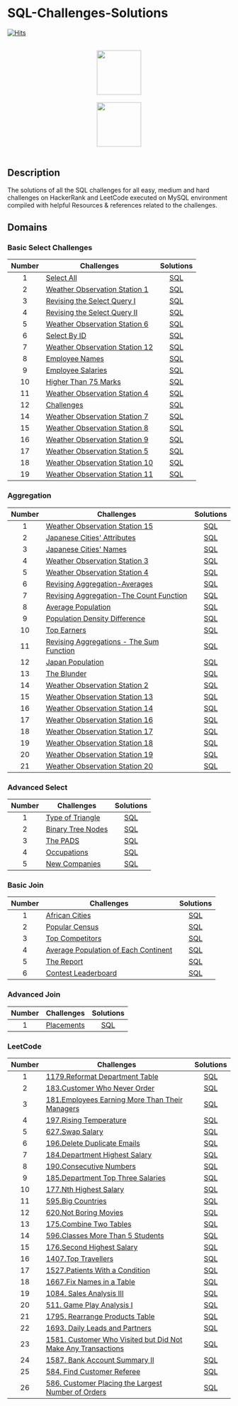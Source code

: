 # SQL-Challenges-Solutions
[![Hits](https://hits.seeyoufarm.com/api/count/incr/badge.svg?url=https%3A%2F%2Fgithub.com%2FDUChae&count_bg=%2379C83D&title_bg=%23555555&icon=&icon_color=%23E7E7E7&title=hits&edge_flat=false)](https://hits.seeyoufarm.com)

<p align="center">  
	<br>
	<a href="https://www.hackerrank.com/profile/sangdyjjang">
        <img height=100 src="https://hrcdn.net/community-frontend/assets/brand/logo-new-white-green-a5cb16e0ae.svg"> 
    </a>
    <br>
    <br>
    <a href="https://leetcode.com/u/duchae/"> <img height=100 src="https://upload.wikimedia.org/wikipedia/commons/1/19/LeetCode_logo_black.png"> </a> <br> <br>
</p>

## Description
The solutions of all the SQL challenges for all easy, medium and hard challenges on HackerRank and LeetCode executed on MySQL environment compiled with helpful Resources & references related to the challenges.


## Domains

### Basic Select Challenges

| Number | Challenges                                                                                                                       |                           Solutions                           |
| :----: | -------------------------------------------------------------------------------------------------------------------------------- | :-----------------------------------------------------------: |
|   1    | [Select All](https://www.hackerrank.com/challenges/select-all-sql/problem)                                                       |              [SQL](Basic%20Select/Select-All.md)              |
|   2    | [Weather Observation Station 1](https://www.hackerrank.com/challenges/weather-observation-station-1/problem)                     | [SQL](Basic%20Select/Weather%20Observation%20Station%201.md)  |
|   3    | [Revising the Select Query I](https://www.hackerrank.com/challenges/revising-the-select-query/problem)                           | [SQL](Basic%20Select/Revising%20The%20Select%20Query%20I.md)  |
|   4    | [Revising the Select Query II](https://www.hackerrank.com/challenges/revising-the-select-query-2/problem)                        | [SQL](Basic%20Select/Revising%20The%20Select%20Query%20II.md) |
|   5    | [Weather Observation Station 6](https://www.hackerrank.com/challenges/weather-observation-station-6/problem)                     | [SQL](Basic%20Select/Weather%20Observation%20Station%206.md)  |
|   6    | [Select By ID](https://www.hackerrank.com/challenges/select-by-id/problem)                                                       |           [SQL](Basic%20Select/Select%20By%20ID.md)           |
|   7    | [Weather Observation Station 12](https://www.hackerrank.com/challenges/weather-observation-station-12/problem)                   | [SQL](Basic%20Select/Weather%20Observation%20Station%2012.md) |
|   8    | [Employee Names](https://www.hackerrank.com/challenges/name-of-employees/problem)                                                |           [SQL](Basic%20Select/Employee%20Names.md)           |
|   9    | [Employee Salaries](https://www.hackerrank.com/challenges/salary-of-employees/problem)                                           |         [SQL](Basic%20Select/Employee%20Salaries.md)          |
|   10   | [Higher Than 75 Marks](https://www.hackerrank.com/challenges/more-than-75-marks/problem)                                         |      [SQL](Basic%20Select/Higher%20Than%2075%20Marks.md)      |
|   11   | [Weather Observation Station 4](https://www.hackerrank.com/challenges/weather-observation-station-4/)                            | [SQL](Basic%20Select/Weather%20Observation%20Station%204.md)  |
|   12   | [Challenges](https://www.hackerrank.com/challenges/challenges/problem?isFullScreen=true)                                         |               [SQL](Basic%20Join/Challenges.md)               |
|   14   | [Weather Observation Station 7](https://www.hackerrank.com/challenges/weather-observation-station-7/problem?isFullScreen=true)   |  [SQL](Basic%20Join/Weather%20Observation%20Station%207.md)   |
|   15   | [Weather Observation Station 8](https://www.hackerrank.com/challenges/weather-observation-station-8/problem?isFullScreen=true)   |  [SQL](Basic%20Join/Weather%20Observation%20Station%208.md)   |
|   16   | [Weather Observation Station 9](https://www.hackerrank.com/challenges/weather-observation-station-9/problem?isFullScreen=true)   |  [SQL](Basic%20Join/Weather%20Observation%20Station%209.md)   |
|   17   | [Weather Observation Station 5](https://www.hackerrank.com/challenges/weather-observation-station-5/problem?isFullScreen=true)   |  [SQL](Basic%20Join/Weather%20Observation%20Station%205.md)   |
|   18   | [Weather Observation Station 10](https://www.hackerrank.com/challenges/weather-observation-station-10/problem?isFullScreen=true) |  [SQL](Basic%20Join/Weather%20Observation%20Station%2010.md)  |
|   19   | [Weather Observation Station 11](https://www.hackerrank.com/challenges/weather-observation-station-11/problem?isFullScreen=true) |  [SQL](Basic%20Join/Weather%20Observation%20Station%2011.md)  |



### Aggregation

| Number | Challenges                                                                                                                            |                               Solutions                               |
| :----: | ------------------------------------------------------------------------------------------------------------------------------------- | :-------------------------------------------------------------------: |
|   1    | [Weather Observation Station 15](https://www.hackerrank.com/challenges/weather-observation-station-15/problem)                        |      [SQL](Aggregation/Weather%20Observation%20Station%2015.md)       |
|   2    | [Japanese Cities' Attributes](https://www.hackerrank.com/challenges/japanese-cities-attributes/problem)                               |         [SQL](Aggregation/Japanese%20Cities'%20Attributes.md)         |
|   3    | [Japanese Cities' Names](https://www.hackerrank.com/challenges/japanese-cities-name/problem)                                          |           [SQL](Aggregation/Japanese%20Cities'%20Names.md)            |
|   4    | [Weather Observation Station 3](https://www.hackerrank.com/challenges/weather-observation-station-3/problem)                          |       [SQL](Aggregation/Weather%20Observation%20Station%203.md)       |
|   5    | [Weather Observation Station 4](https://www.hackerrank.com/challenges/weather-observation-station-4/problem)                          |       [SQL](Aggregation/Weather%20Observation%20Station%204.md)       |
|   6    | [Revising Aggregation-Averages](https://www.hackerrank.com/challenges/revising-aggregations-the-average-function/problem)             |         [SQL](Aggregation/Revising%20Aggregation-Averages.md)         |
|   7    | [Revising Aggregation-The Count Function](https://www.hackerrank.com/challenges/revising-aggregations-the-count-function/problem)     |  [SQL](Aggregation/Revising%20Aggregation-The%20Count%20Function.md)  |
|   8    | [Average Population](https://www.hackerrank.com/challenges/average-population/problem)                                                |              [SQL](Aggregation/Average%20Population.md)               |
|   9    | [Population Density Difference](https://www.hackerrank.com/challenges/population-density-difference/problem)                          |         [SQL](Aggregation/Popular%20Density%20Difference.md)          |
|   10   | [Top Earners](https://www.hackerrank.com/challenges/earnings-of-employees/problem)                                                    |                  [SQL](Aggregation/Top%20Earners.md)                  |
|   11   | [Revising Aggregations - The Sum Function](https://www.hackerrank.com/challenges/revising-aggregations-sum/problem?isFullScreen=true) | [SQL](Aggregation/Revising%20Aggregations%20-The%20Sum%20Function.md) |
|   12   | [Japan Population](https://www.hackerrank.com/challenges/japan-population/problem?isFullScreen=true)                                  |               [SQL](Aggregation/Japan%20Population.md)                |
|   13   | [The Blunder](https://www.hackerrank.com/challenges/the-blunder/problem?isFullScreen=true)                                            |                  [SQL](Aggregation/The%20Blunder.md)                  |
|   14   | [Weather Observation Station 2](https://www.hackerrank.com/challenges/weather-observation-station-2/problem?isFullScreen=true)        |       [SQL](Aggregation/Weather%20Observation%20Station%202.md)       |
|   15   | [Weather Observation Station 13](https://www.hackerrank.com/challenges/weather-observation-station-13/problem?isFullScreen=true)      |      [SQL](Aggregation/Weather%20Observation%20Station%2013.md)       |
|   16   | [Weather Observation Station 14](https://www.hackerrank.com/challenges/weather-observation-station-14/problem?isFullScreen=true)      |      [SQL](Aggregation/Weather%20Observation%20Station%2014.md)       |
|   17   | [Weather Observation Station 16](https://www.hackerrank.com/challenges/weather-observation-station-16/problem?isFullScreen=true)      |      [SQL](Aggregation/Weather%20Observation%20Station%2016.md)       |
|   18   | [Weather Observation Station 17](https://www.hackerrank.com/challenges/weather-observation-station-17/problem?isFullScreen=true)      |      [SQL](Aggregation/Weather%20Observation%20Station%2017.md)       |
|   19   | [Weather Observation Station 18](https://www.hackerrank.com/challenges/weather-observation-station-18/problem?isFullScreen=true)      |      [SQL](Aggregation/Weather%20Observation%20Station%2018.md)       |
|   20   | [Weather Observation Station 19](https://www.hackerrank.com/challenges/weather-observation-station-19/problem?isFullScreen=true)      |      [SQL](Aggregation/Weather%20Observation%20Station%2019.md)       |
|   21   | [Weather Observation Station 20](https://www.hackerrank.com/challenges/weather-observation-station-20/problem?isFullScreen=true)      |      [SQL](Aggregation/Weather%20Observation%20Station%2020.md)       |

### Advanced Select
| Number | Challenges                                                                                                |                     Solutions                     |
| :----: | --------------------------------------------------------------------------------------------------------- | :-----------------------------------------------: |
|   1    | [Type of Triangle](https://www.hackerrank.com/challenges/what-type-of-triangle/problem)                   | [SQL](Advanced%20Select/Type%20of%20Triangle.md)  |
|   2    | [Binary Tree Nodes](https://www.hackerrank.com/challenges/binary-search-tree-1/problem?isFullScreen=true) | [SQL](Advanced%20Select/Binary%20Tree%20Nodes.md) |
|   3    | [The PADS](https://www.hackerrank.com/challenges/the-pads/problem?isFullScreen=true)                      |      [SQL](Advanced%20Select/The%20PADS.md)       |
|   4    | [Occupations](https://www.hackerrank.com/challenges/occupations/problem?isFullScreen=true)                |      [SQL](Advanced%20Select/Occupations.md)      |
|   5    | [New Companies](https://www.hackerrank.com/challenges/the-company/problem?isFullScreen=true)              |    [SQL](Advanced%20Select/New%20Companies.md)    |



### Basic Join

| Number | Challenges                                                                                                                 |                              Solutions                              |
| :----: | -------------------------------------------------------------------------------------------------------------------------- | :-----------------------------------------------------------------: |
|   1    | [African Cities](https://www.hackerrank.com/challenges/african-cities/problem)                                             |               [SQL](Basic%20Join/African%20Cities.md)               |
|   2    | [Popular Census](https://www.hackerrank.com/challenges/asian-population/problem)                                           |               [SQL](Basic%20Join/Popular%20Census.md)               |
|   3    | [Top Competitors](https://www.hackerrank.com/challenges/full-score/problem?isFullScreen=true)                              |              [SQL](Basic%20Join/Top%20Competitors.md)               |
|   4    | [Average Population of Each Continent](https://www.hackerrank.com/challenges/average-population-of-each-continent/problem) | [SQL](Basic%20Join/Average%20Population%20of%20Each%20Continent.md) |
|   5    | [The Report](https://www.hackerrank.com/challenges/the-report/problem?isFullScreen=true)                                   |                 [SQL](Basic%20Join/The%20Report.md)                 |
|   6    | [Contest Leaderboard](https://www.hackerrank.com/challenges/contest-leaderboard/problem?isFullScreen=true)                 |            [SQL](Basic%20Join/Contest%20Leaderboard.md)             |

### Advanced Join

| Number | Challenges                                                                               |              Solutions               |
| :----: | ---------------------------------------------------------------------------------------- | :----------------------------------: |
|   1    | [Placements](https://www.hackerrank.com/challenges/placements/problem?isFullScreen=true) | [SQL](Advanced%20Join/Placements.md) |


### LeetCode

| Number | Challenges                                                                                                                                            |                                         Solutions                                         |
| :----: | ----------------------------------------------------------------------------------------------------------------------------------------------------- | :---------------------------------------------------------------------------------------: |
|   1    | [1179.Reformat Department Table](https://leetcode.com/problems/reformat-department-table/description/)                                                |                     [SQL](LeetCode/Reformat%20Department%20Table.md)                      |
|   2    | [183.Customer Who Never Order](https://leetcode.com/problems/customers-who-never-order/description/)                                                  |                     [SQL](LeetCode/Customer%20Who%20Never%20Order.md)                     |
|   3    | [181.Employees Earning More Than Their Managers](https://leetcode.com/problems/employees-earning-more-than-their-managers/description/)               |          [SQL](LeetCode/Employees%20Earning%20More%20Than%20Their%20Managers.md)          |
|   4    | [197.Rising Temperature](https://leetcode.com/problems/rising-temperature/description/)                                                               |                          [SQL](LeetCode/Rising%20Temperature.md)                          |
|   5    | [627.Swap Salary](https://leetcode.com/problems/swap-salary/description/)                                                                             |                             [SQL](LeetCode/Swap%20Salary.md)                              |
|   6    | [196.Delete Duplicate Emails](https://leetcode.com/problems/delete-duplicate-emails/description/)                                                     |                      [SQL](LeetCode/Delete%20Duplicate%20Emails.md)                       |
|   7    | [184.Department Highest Salary](https://leetcode.com/problems/department-highest-salary/description/)                                                 |                     [SQL](LeetCode/Department%20Highest%20Salary.md)                      |
|   8    | [190.Consecutive Numbers](https://leetcode.com/problems/consecutive-numbers/description/)                                                             |                         [SQL](LeetCode/Consecutive%20Numbers.md)                          |
|   9    | [185.Department Top Three Salaries](https://leetcode.com/problems/department-top-three-salaries/description/)                                         |                  [SQL](LeetCode/Department%20Top%20Three%20Salaries.md)                   |
|   10   | [177.Nth Highest Salary](https://leetcode.com/problems/nth-highest-salary/description/)                                                               |                         [SQL](LeetCode/Nth%20Highest%20Salary.md)                         |
|   11   | [595.Big Countries](https://leetcode.com/problems/big-countries)                                                                                      |                            [SQL](LeetCode/Big%20Countries.md)                             |
|   12   | [620.Not Boring Movies](https://leetcode.com/problems/not-boring-movies/)                                                                             |                         [SQL](LeetCode/Not%20Boring%20Movies.md)                          |
|   13   | [175.Combine Two Tables](https://leetcode.com/problems/combine-two-tables/description/)                                                               |                         [SQL](LeetCode/Combine%20Two%20Tables.md)                         |
|   14   | [596.Classes More Than 5 Students](https://leetcode.com/problems/classes-more-than-5-students/description/)                                           |                  [SQL](LeetCode/Classes%20More%20Than%205%20Students.md)                  |
|   15   | [176.Second Highest Salary](https://leetcode.com/problems/second-highest-salary/description/)                                                         |                       [SQL](LeetCode/Second%20Highest%20Salary.md)                        |
|   16   | [1407.Top Travellers](https://leetcode.com/problems/top-travellers/description/?envType=problem-list-v2&envId=e97a9e5m)                               |                            [SQL](LeetCode/Top%20Travellers.md)                            |
|   17   | [1527.Patients With a Condition](https://leetcode.com/problems/patients-with-a-condition/?envType=problem-list-v2&envId=e97a9e5m)                     |                    [SQL](LeetCode/Patients%20With%20a%20Condition.md)                     |
|   18   | [1667.Fix Names in a Table](https://leetcode.com/problems/fix-names-in-a-table/description/?envType=problem-list-v2&envId=e97a9e5m)                   |                      [SQL](LeetCode/Fix%20Names%20in%20a%20Table.md)                      |
|   19   | [1084. Sales Analysis III](https://leetcode.com/problems/sales-analysis-iii/)                                                                         |                         [SQL](LeetCode/Sales%20Analysis%20III.md)                         |
|   20   | [511. Game Play Analysis I](https://leetcode.com/problems/game-play-analysis-i/)                                                                      |                       [SQL](LeetCode/Game%20Play%20Analysis%20I.md)                       |
|   21   | [1795. Rearrange Products Table](https://leetcode.com/problems/rearrange-products-table/)                                                             |                      [SQL](LeetCode/Rearrange%20Products%20Table.md)                      |
|   22   | [1693. Daily Leads and Partners](https://leetcode.com/problems/daily-leads-and-partners/)                                                             |                     [SQL](LeetCode/Daily%20Leads%20and%20Partners.md)                     |
|   23   | [1581. Customer Who Visited but Did Not Make Any Transactions](https://leetcode.com/problems/customer-who-visited-but-did-not-make-any-transactions/) | [SQL](LeetCode/Customer%20Who%20Visited%20but%20Did%20Not%20Make%20Any%20Transactions.md) |
|   24   | [1587. Bank Account Summary II](https://leetcode.com/problems/bank-account-summary-ii/)                                                               |                     [SQL](LeetCode/Bank%20Account%20Summary%20II.md)                      |
|   25   | [584. Find Customer Referee](https://leetcode.com/problems/find-customer-referee/)                                                                    |                       [SQL](LeetCode/Find%20Customer%20Referee.md)                        |
|   26   | [586. Customer Placing the Largest Number of Orders](https://leetcode.com/problems/customer-placing-the-largest-number-of-orders/)                    |       [SQL](LeetCode/Customer%20Placing%20the%20Largest%20Number%20of%20Orders.md)        |
